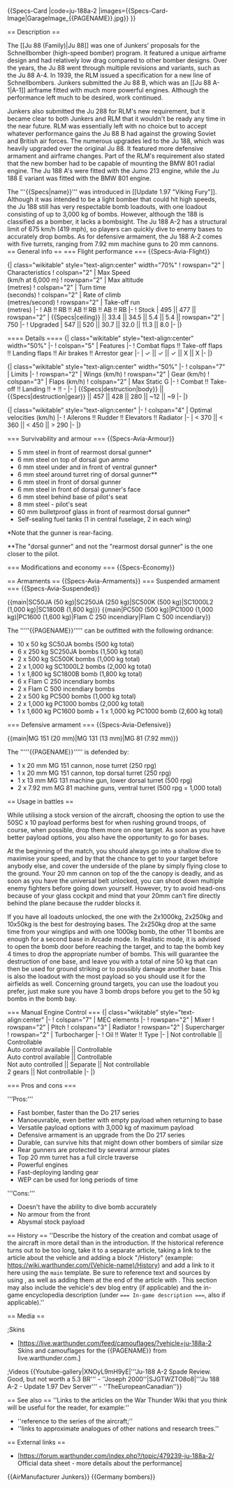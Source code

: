 {{Specs-Card
|code=ju-188a-2
|images={{Specs-Card-Image|GarageImage_{{PAGENAME}}.jpg}}
}}

== Description ==
<!-- ''In the description, the first part should be about the history of and the creation and combat usage of the aircraft, as well as its key features. In the second part, tell the reader about the aircraft in the game. Insert a screenshot of the vehicle, so that if the novice player does not remember the vehicle by name, he will immediately understand what kind of vehicle the article is talking about.'' -->
The [[Ju 88 (Family)|Ju 88]] was one of Junkers' proposals for the Schnellbomber (high-speed bomber) program. It featured a unique airframe design and had relatively low drag compared to other bomber designs. Over the years, the Ju 88 went through multiple revisions and variants, such as the Ju 88 A-4. In 1939, the RLM issued a specification for a new line of Schnellbombers. Junkers submitted the Ju 88 B, which was an [[Ju 88 A-1|A-1]] airframe fitted with much more powerful engines. Although the performance left much to be desired, work continued.

Junkers also submitted the Ju 288 for RLM's new requirement, but it became clear to both Junkers and RLM that it wouldn't be ready any time in the near future. RLM was essentially left with no choice but to accept whatever performance gains the Ju 88 B had against the growing Soviet and British air forces. The numerous upgrades led to the Ju 188, which was heavily upgraded over the original Ju 88. It featured more defensive armament and airframe changes. Part of the RLM's requirement also stated that the new bomber had to be capable of mounting the BMW 801 radial engine. The Ju 188 A's were fitted with the Jumo 213 engine, while the Ju 188 E variant was fitted with the BMW 801 engine.

The '''{{Specs|name}}''' was introduced in [[Update 1.97 "Viking Fury"]]. Although it was intended to be a light bomber that could hit high speeds, the Ju 188 still has very respectable bomb loadouts, with one loadout consisting of up to 3,000 kg of bombs. However, although the 188 is classified as a bomber, it lacks a bombsight. The Ju 188 A-2 has a structural limit of 675 km/h (419 mph), so players can quickly dive to enemy bases to accurately drop bombs. As for defensive armament, the Ju 188 A-2 comes with five turrets, ranging from 7.92 mm machine guns to 20 mm cannons.
== General info ==
=== Flight performance ===
{{Specs-Avia-Flight}}
<!-- ''Describe how the aircraft behaves in the air. Speed, manoeuvrability, acceleration and allowable loads - these are the most important characteristics of the vehicle.'' -->

{| class="wikitable" style="text-align:center" width="70%"
! rowspan="2" | Characteristics
! colspan="2" | Max Speed<br>(km/h at 6,000 m)
! rowspan="2" | Max altitude<br>(metres)
! colspan="2" | Turn time<br>(seconds)
! colspan="2" | Rate of climb<br>(metres/second)
! rowspan="2" | Take-off run<br>(metres)
|-
! AB !! RB !! AB !! RB !! AB !! RB
|-
! Stock
| 495 || 477 || rowspan="2" | {{Specs|ceiling}} || 33.4 || 34.5 || 5.4 || 5.4 || rowspan="2" | 750
|-
! Upgraded
| 547 || 520 || 30.7 || 32.0 || 11.3 || 8.0
|-
|}

==== Details ====
{| class="wikitable" style="text-align:center" width="50%"
|-
! colspan="5" | Features
|-
! Combat flaps !! Take-off flaps !! Landing flaps !! Air brakes !! Arrestor gear
|-
| ✓ || ✓ || ✓ || X || X     <!-- ✓ -->
|-
|}

{| class="wikitable" style="text-align:center" width="50%"
|-
! colspan="7" | Limits
|-
! rowspan="2" | Wings (km/h)
! rowspan="2" | Gear (km/h)
! colspan="3" | Flaps (km/h)
! colspan="2" | Max Static G
|-
! Combat !! Take-off !! Landing !! + !! -
|-
| {{Specs|destruction|body}} || {{Specs|destruction|gear}} || 457 || 428 || 280 || ~12 || ~9
|-
|}

{| class="wikitable" style="text-align:center"
|-
! colspan="4" | Optimal velocities (km/h)
|-
! Ailerons !! Rudder !! Elevators !! Radiator
|-
| < 370 || < 360 || < 450 || > 290
|-
|}

=== Survivability and armour ===
{{Specs-Avia-Armour}}
<!-- ''Examine the survivability of the aircraft. Note how vulnerable the structure is and how secure the pilot is, whether the fuel tanks are armoured, etc. Describe the armour, if there is any, and also mention the vulnerability of other critical aircraft systems.'' -->

* 5 mm steel in front of rearmost dorsal gunner*
* 6 mm steel on top of dorsal gun ammo
* 6 mm steel under and in front of ventral gunner*
* 6 mm steel around turret ring of dorsal gunner**
* 6 mm steel in front of dorsal gunner
* 6 mm steel in front of dorsal gunner's face
* 6 mm steel behind base of pilot's seat
* 8 mm steel - pilot's seat
* 60 mm bulletproof glass in front of rearmost dorsal gunner*
* Self-sealing fuel tanks (1 in central fuselage, 2 in each wing)

<nowiki>*</nowiki>Note that the gunner is rear-facing.

<nowiki>**</nowiki>The "dorsal gunner" and not the "rearmost dorsal gunner" is the one closer to the pilot.

=== Modifications and economy ===
{{Specs-Economy}}

== Armaments ==
{{Specs-Avia-Armaments}}
=== Suspended armament ===
{{Specs-Avia-Suspended}}
<!-- ''Describe the aircraft's suspended armament: additional cannons under the wings, bombs, rockets and torpedoes. This section is especially important for bombers and attackers. If there is no suspended weaponry remove this subsection.'' -->
{{main|SC50JA (50 kg)|SC250JA (250 kg)|SC500K (500 kg)|SC1000L2 (1,000 kg)|SC1800B (1,800 kg)}}
{{main|PC500 (500 kg)|PC1000 (1,000 kg)|PC1600 (1,600 kg)|Flam C 250 incendiary|Flam C 500 incendiary}}

The '''''{{PAGENAME}}''''' can be outfitted with the following ordnance:

* 10 x 50 kg SC50JA bombs (500 kg total)
* 6 x 250 kg SC250JA bombs (1,500 kg total)
* 2 x 500 kg SC500K bombs (1,000 kg total)
* 2 x 1,000 kg SC1000L2 bombs (2,000 kg total)
* 1 x 1,800 kg SC1800B bomb (1,800 kg total)
* 6 x Flam C 250 incendiary bombs
* 2 x Flam C 500 incendiary bombs
* 2 x 500 kg PC500 bombs (1,000 kg total)
* 2 x 1,000 kg PC1000 bombs (2,000 kg total)
* 1 x 1,600 kg PC1600 bomb + 1 x 1,000 kg PC1000 bomb (2,600 kg total)

=== Defensive armament ===
{{Specs-Avia-Defensive}}
<!-- ''Defensive armament with turret machine guns or cannons, crewed by gunners. Examine the number of gunners and what belts or drums are better to use. If defensive weaponry is not available, remove this subsection.'' -->
{{main|MG 151 (20 mm)|MG 131 (13 mm)|MG 81 (7.92 mm)}}

The '''''{{PAGENAME}}''''' is defended by:

* 1 x 20 mm MG 151 cannon, nose turret (250 rpg)
* 1 x 20 mm MG 151 cannon, top dorsal turret (250 rpg)
* 1 x 13 mm MG 131 machine gun, lower dorsal turret (500 rpg)
* 2 x 7.92 mm MG 81 machine guns, ventral turret (500 rpg = 1,000 total)

== Usage in battles ==
<!-- ''Describe the tactics of playing in the aircraft, the features of using aircraft in a team and advice on tactics. Refrain from creating a "guide" - do not impose a single point of view, but instead, give the reader food for thought. Examine the most dangerous enemies and give recommendations on fighting them. If necessary, note the specifics of the game in different modes (AB, RB, SB).'' -->
While utilising a stock version of the aircraft, choosing the option to use the 50SC x 10 payload performs best for when rushing ground troops, of course, when possible, drop them more on one target. As soon as you have better payload options, you also have the opportunity to go for bases.

At the beginning of the match, you should always go into a shallow dive to maximise your speed, and by that the chance to get to your target before anybody else, and cover the underside of the plane by simply flying close to the ground. Your 20 mm cannon on top of the the canopy is deadly, and as soon as you have the universal belt unlocked, you can shoot down multiple enemy fighters before going down yourself. However, try to avoid head-ons because of your glass cockpit and mind that your 20mm can't fire directly behind the plane because the rudder blocks it.

If you have all loadouts unlocked, the one with the 2x1000kg, 2x250kg and 10x50kg is the best for destroying bases. The 2x250kg drop at the same time from your wingtips and with one 1000kg bomb, the other 11 bombs are enough for a second base in Arcade mode. In Realistic mode, it is advised to open the bomb door before reaching the target, and to tap the bomb key 4 times to drop the appropriate number of bombs. This will guarantee the destruction of one base, and leave you with a total of nine 50 kg that can then be used for ground striking or to possibly damage another base. This is also the loadout with the most payload so you should use it for the airfields as well. Concerning ground targets, you can use the loadout you prefer, just make sure you have 3 bomb drops before you get to the 50 kg bombs in the bomb bay.

=== Manual Engine Control ===
{| class="wikitable" style="text-align:center"
|-
! colspan="7" | MEC elements
|-
! rowspan="2" | Mixer
! rowspan="2" | Pitch
! colspan="3" | Radiator
! rowspan="2" | Supercharger
! rowspan="2" | Turbocharger
|-
! Oil !! Water !! Type
|-
| Not controllable || Controllable<br>Auto control available || Controllable<br>Auto control available || Controllable<br>Not auto controlled || Separate || Not controllable<br>2 gears || Not controllable
|-
|}

=== Pros and cons ===
<!-- ''Summarise and briefly evaluate the vehicle in terms of its characteristics and combat effectiveness. Mark its pros and cons in the bulleted list. Try not to use more than 6 points for each of the characteristics. Avoid using categorical definitions such as "bad", "good" and the like - use substitutions with softer forms such as "inadequate" and "effective".'' -->

'''Pros:'''

* Fast bomber, faster than the Do 217 series
* Manoeuvrable, even better with empty payload when returning to base
* Versatile payload options with 3,000 kg of maximum payload
* Defensive armament is an upgrade from the Do 217 series
* Durable, can survive hits that might down other bombers of similar size
* Rear gunners are protected by several armour plates
* Top 20 mm turret has a full circle traverse
* Powerful engines
* Fast-deploying landing gear
* WEP can be used for long periods of time

'''Cons:'''

* Doesn't have the ability to dive bomb accurately
* No armour from the front
* Abysmal stock payload

== History ==
''Describe the history of the creation and combat usage of the aircraft in more detail than in the introduction. If the historical reference turns out to be too long, take it to a separate article, taking a link to the article about the vehicle and adding a block "/History" (example: <nowiki>https://wiki.warthunder.com/(Vehicle-name)/History</nowiki>) and add a link to it here using the <code>main</code> template. Be sure to reference text and sources by using <code><nowiki><ref></ref></nowiki></code>, as well as adding them at the end of the article with <code><nowiki><references /></nowiki></code>. This section may also include the vehicle's dev blog entry (if applicable) and the in-game encyclopedia description (under <code><nowiki>=== In-game description ===</nowiki></code>, also if applicable).''

== Media ==
<!-- ''Excellent additions to the article would be video guides, screenshots from the game, and photos.'' -->

;Skins

* [https://live.warthunder.com/feed/camouflages/?vehicle=ju-188a-2 Skins and camouflages for the {{PAGENAME}} from live.warthunder.com.]

;Videos
{{Youtube-gallery|XNOyL9mH9yE|'''Ju-188 A-2 Spade Review. Good, but not worth a 5.3 BR''' - ''Joseph 2000''|SJGTWZTO8o8|'''Ju 188 A-2 - Update 1.97 Dev Server''' - ''TheEuropeanCanadian''}}

== See also ==
''Links to the articles on the War Thunder Wiki that you think will be useful for the reader, for example:''

* ''reference to the series of the aircraft;''
* ''links to approximate analogues of other nations and research trees.''

== External links ==
<!-- ''Paste links to sources and external resources, such as:''
* ''topic on the official game forum;''
* ''other literature.'' -->

* [https://forum.warthunder.com/index.php?/topic/479239-ju-188a-2/ Official data sheet - more details about the performance]

{{AirManufacturer Junkers}}
{{Germany bombers}}